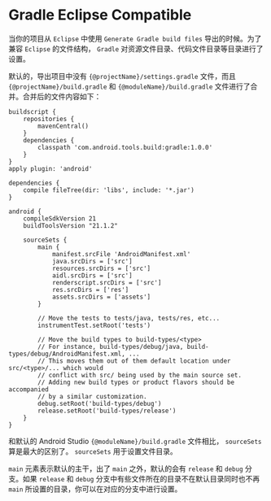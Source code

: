 # Gradle Eclipse Compatible

当你的项目从 `Eclipse` 中使用 `Generate Gradle build files` 导出的时候。为了兼容 `Eclipse` 的文件结构， `Gradle` 对资源文件目录、代码文件目录等目录进行了设置。

默认的，导出项目中没有 `{@projectName}/settings.gradle` 文件，而且 `{@projectName}/build.gradle` 和 `{@moduleName}/build.gradle` 文件进行了合并。合并后的文件内容如下：

```
buildscript {
    repositories {
        mavenCentral()
    }
    dependencies {
        classpath 'com.android.tools.build:gradle:1.0.0'
    }
}
apply plugin: 'android'

dependencies {
    compile fileTree(dir: 'libs', include: '*.jar')
}

android {
    compileSdkVersion 21
    buildToolsVersion "21.1.2"

    sourceSets {
        main {
            manifest.srcFile 'AndroidManifest.xml'
            java.srcDirs = ['src']
            resources.srcDirs = ['src']
            aidl.srcDirs = ['src']
            renderscript.srcDirs = ['src']
            res.srcDirs = ['res']
            assets.srcDirs = ['assets']
        }

        // Move the tests to tests/java, tests/res, etc...
        instrumentTest.setRoot('tests')

        // Move the build types to build-types/<type>
        // For instance, build-types/debug/java, build-types/debug/AndroidManifest.xml, ...
        // This moves them out of them default location under src/<type>/... which would
        // conflict with src/ being used by the main source set.
        // Adding new build types or product flavors should be accompanied
        // by a similar customization.
        debug.setRoot('build-types/debug')
        release.setRoot('build-types/release')
    }
}
```

和默认的 Android Studio `{@moduleName}/build.gradle` 文件相比， `sourceSets` 算是最大的区别了。 `sourceSets` 用于设置文件目录。

`main` 元素表示默认的主干，出了 `main` 之外，默认的会有 `release` 和 `debug` 分支。如果 `release` 和 `debug` 分支中有些文件所在的目录不在默认目录同时也不再 `main` 所设置的目录，你可以在对应的分支中进行设置。